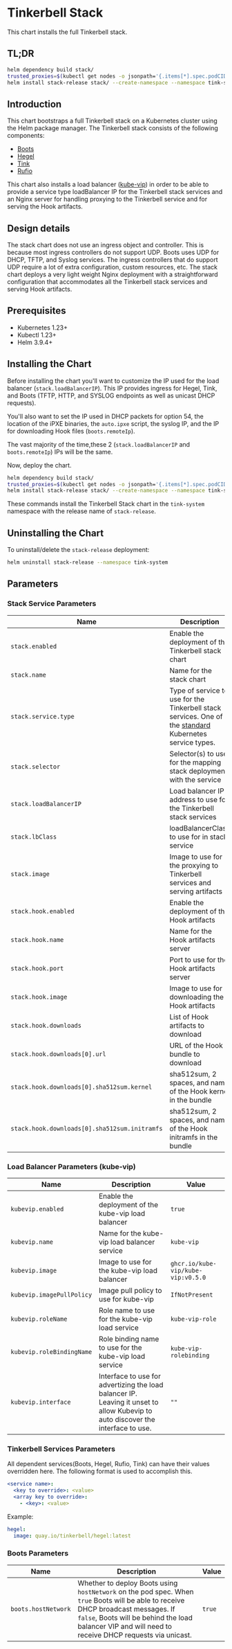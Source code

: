 # Tinkerbell Stack

This chart installs the full Tinkerbell stack.

## TL;DR

```bash
helm dependency build stack/
trusted_proxies=$(kubectl get nodes -o jsonpath='{.items[*].spec.podCIDR}' | tr ' ' ',')
helm install stack-release stack/ --create-namespace --namespace tink-system --wait --set "boots.trustedProxies=${trusted_proxies}" --set "hegel.trustedProxies=${trusted_proxies}"
```

## Introduction

This chart bootstraps a full Tinkerbell stack on a Kubernetes cluster using the Helm package manager. The Tinkerbell stack consists of the following components:

- [Boots](https://github.com/tinkerbell/boots)
- [Hegel](https://github.com/tinkerbell/hegel)
- [Tink](https://github.com/tinkerbell/tink)
- [Rufio](https://github.com/tinkerbell/rufio)

This chart also installs a load balancer ([kube-vip](https://kube-vip.io/)) in order to be able to provide a service type loadBalancer IP for the Tinkerbell stack services and an Nginx server for handling proxying to the Tinkerbell service and for serving the Hook artifacts.

## Design details

The stack chart does not use an ingress object and controller. This is because most ingress controllers do not support UDP. Boots uses UDP for DHCP, TFTP, and Syslog services. The ingress controllers that do support UDP require a lot of extra configuration, custom resources, etc. The stack chart deploys a very light weight Nginx deployment with a straightforward configuration that accommodates all the Tinkerbell stack services and serving Hook artifacts.

## Prerequisites

- Kubernetes 1.23+
- Kubectl 1.23+
- Helm 3.9.4+

## Installing the Chart

Before installing the chart you'll want to customize the IP used for the load balancer (`stack.loadBalancerIP`). This IP provides ingress for Hegel, Tink, and Boots (TFTP, HTTP, and SYSLOG endpoints as well as unicast DHCP requests).

You'll also want to set the IP used in DHCP packets for option 54, the location of the iPXE binaries, the `auto.ipxe` script, the syslog IP, and the IP for downloading Hook files (`boots.remoteIp`).

The vast majority of the time,these 2 (`stack.loadBalancerIP` and `boots.remoteIp`) IPs will be the same.

Now, deploy the chart.

```bash
helm dependency build stack/
trusted_proxies=$(kubectl get nodes -o jsonpath='{.items[*].spec.podCIDR}' | tr ' ' ',')
helm install stack-release stack/ --create-namespace --namespace tink-system --wait --set "boots.trustedProxies=${trusted_proxies}" --set "hegel.trustedProxies=${trusted_proxies}"
```

These commands install the Tinkerbell Stack chart in the `tink-system` namespace with the release name of `stack-release`.

## Uninstalling the Chart

To uninstall/delete the `stack-release` deployment:

```bash
helm uninstall stack-release --namespace tink-system
```

## Parameters

### Stack Service Parameters

| Name | Description | Value |
| ---- | ----------- | ----- |
| `stack.enabled` | Enable the deployment of the Tinkerbell stack chart | `true` |
| `stack.name` | Name for the stack chart | `tink-stack` |
| `stack.service.type` | Type of service to use for the Tinkerbell stack services. One of the [standard](https://kubernetes.io/docs/concepts/services-networking/service/#publishing-services-service-types) Kubernetes service types. | `LoadBalancer` |
| `stack.selector` | Selector(s) to use for the mapping stack deployment with the service | `app: tink-stack` |
| `stack.loadBalancerIP` | Load balancer IP address to use for the Tinkerbell stack services | `192.168.2.111` |
| `stack.lbClass` | loadBalancerClass to use for in stack service | `kube-vip.io/kube-vip-class` |
| `stack.image` | Image to use for the proxying to Tinkerbell services and serving artifacts | `nginx:1.23.1` |
| `stack.hook.enabled` | Enable the deployment of the Hook artifacts | `true` |
| `stack.hook.name` | Name for the Hook artifacts server | `hook-files` |
| `stack.hook.port` | Port to use for the Hook artifacts server | `8080` |
| `stack.hook.image` | Image to use for downloading the Hook artifacts | `alpine` |
| `stack.hook.downloads` | List of Hook artifacts to download | `[]` |
| `stack.hook.downloads[0].url` | URL of the Hook bundle to download | `""` |
| `stack.hook.downloads[0].sha512sum.kernel` | sha512sum, 2 spaces, and name of the Hook kernel in the bundle | `"7c..20  vmlinuz-x86_64"` |
| `stack.hook.downloads[0].sha512sum.initramfs` | sha512sum, 2 spaces, and name of the Hook initramfs in the bundle | `""` |

### Load Balancer Parameters (kube-vip)

| Name | Description | Value |
| ---- | ----------- | ----- |
| `kubevip.enabled` | Enable the deployment of the kube-vip load balancer | `true` |
| `kubevip.name` | Name for the kube-vip load balancer service | `kube-vip` |
| `kubevip.image` | Image to use for the kube-vip load balancer | `ghcr.io/kube-vip/kube-vip:v0.5.0` |
| `kubevip.imagePullPolicy` | Image pull policy to use for kube-vip | `IfNotPresent` |
| `kubevip.roleName` | Role name to use for the kube-vip load service | `kube-vip-role` |
| `kubevip.roleBindingName` | Role binding name to use for the kube-vip load service | `kube-vip-rolebinding` |
| `kubevip.interface` | Interface to use for advertizing the load balancer IP. Leaving it unset to allow Kubevip to auto discover the interface to use. | `""` |

### Tinkerbell Services Parameters

All dependent services(Boots, Hegel, Rufio, Tink) can have their values overridden here. The following format is used to accomplish this.

```yaml
<service name>:
  <key to override>: <value>
  <array key to override>:
    - <key>: <value>
```

Example:

```yaml
hegel:
  image: quay.io/tinkerbell/hegel:latest
```

### Boots Parameters

| Name | Description | Value |
| ---- | ----------- | ----- |
| `boots.hostNetwork` | Whether to deploy Boots using `hostNetwork` on the pod spec. When `true` Boots will be able to receive DHCP broadcast messages. If `false`, Boots will be behind the load balancer VIP and will need to receive DHCP requests via unicast. | `true` |
